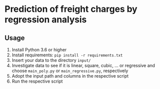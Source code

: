 # Prediction of freight charges by regression analysis

## Usage
1. Install Python 3.6 or higher
2. Install requirements: `pip install -r requirements.txt`
3. Insert your data to the directory `input/`
4. Investigate data to see if it is linear, square, cubic, ... or regressive and choose `main_poly.py` or `main_regressive.py`, respectively
6. Adopt the input path and columns in the respective script
7. Run the respective script
